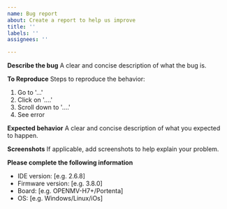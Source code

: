 ```yaml
---
name: Bug report
about: Create a report to help us improve
title: ''
labels: ''
assignees: ''

---
```


**Describe the bug**
A clear and concise description of what the bug is.

**To Reproduce**
Steps to reproduce the behavior:
1. Go to '...'
2. Click on '....'
3. Scroll down to '....'
4. See error

**Expected behavior**
A clear and concise description of what you expected to happen.

**Screenshots**
If applicable, add screenshots to help explain your problem.

**Please complete the following information**
 - IDE version: [e.g. 2.6.8]
 - Firmware version: [e.g. 3.8.0]
 - Board: [e.g. OPENMV-H7+/Portenta]
 - OS: [e.g. Windows/Linux/iOs]
